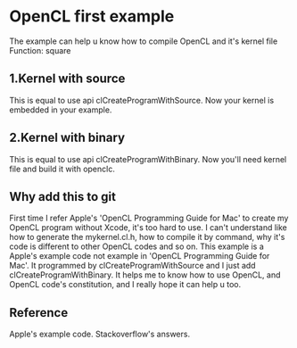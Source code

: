 # OpenCL first example

The example can help u know how to compile OpenCL and it's kernel file 
Function: square

## 1.Kernel with source
This is equal to use api clCreateProgramWithSource.
Now your kernel is embedded in your example.

## 2.Kernel with binary
This is equal to use api clCreateProgramWithBinary.
Now you'll need kernel file and build it with openclc.

## Why add this to git
First time I refer Apple's 'OpenCL Programming Guide for Mac' to create my OpenCL program without Xcode, it's too hard to use.
I can't understand like how to generate the mykernel.cl.h, how to compile it by command, why it's code is different to other OpenCL codes and so on.
This example is a Apple's example code not example in 'OpenCL Programming Guide for Mac'. It programmed by clCreateProgramWithSource and I just add clCreateProgramWithBinary.
It helps me to know how to use OpenCL, and OpenCL code's constitution, and I really hope it can help u too.

## Reference
Apple's example code.
Stackoverflow's answers.
